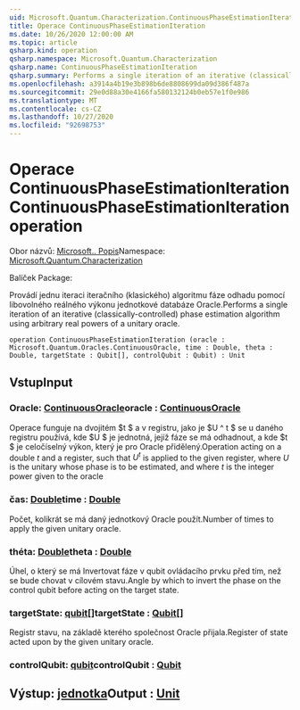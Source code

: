 ```yaml
---
uid: Microsoft.Quantum.Characterization.ContinuousPhaseEstimationIteration
title: Operace ContinuousPhaseEstimationIteration
ms.date: 10/26/2020 12:00:00 AM
ms.topic: article
qsharp.kind: operation
qsharp.namespace: Microsoft.Quantum.Characterization
qsharp.name: ContinuousPhaseEstimationIteration
qsharp.summary: Performs a single iteration of an iterative (classically-controlled) phase estimation algorithm using arbitrary real powers of a unitary oracle.
ms.openlocfilehash: a3914a4b19e3b898b6de8808699da09d386f487a
ms.sourcegitcommit: 29e0d88a30e4166fa580132124b0eb57e1f0e986
ms.translationtype: MT
ms.contentlocale: cs-CZ
ms.lasthandoff: 10/27/2020
ms.locfileid: "92698753"
---
```

# <a name="continuousphaseestimationiteration-operation"></a><span data-ttu-id="bdd0e-102">Operace ContinuousPhaseEstimationIteration</span><span class="sxs-lookup"><span data-stu-id="bdd0e-102">ContinuousPhaseEstimationIteration operation</span></span>

<span data-ttu-id="bdd0e-103">Obor názvů: [Microsoft.. Popis](xref:Microsoft.Quantum.Characterization)</span><span class="sxs-lookup"><span data-stu-id="bdd0e-103">Namespace: [Microsoft.Quantum.Characterization](xref:Microsoft.Quantum.Characterization)</span></span>

<span data-ttu-id="bdd0e-104">Balíček [](https://nuget.org/packages/)</span><span class="sxs-lookup"><span data-stu-id="bdd0e-104">Package: [](https://nuget.org/packages/)</span></span>


<span data-ttu-id="bdd0e-105">Provádí jednu iteraci iteračního (klasického) algoritmu fáze odhadu pomocí libovolného reálného výkonu jednotkové databáze Oracle.</span><span class="sxs-lookup"><span data-stu-id="bdd0e-105">Performs a single iteration of an iterative (classically-controlled) phase estimation algorithm using arbitrary real powers of a unitary oracle.</span></span>

```qsharp
operation ContinuousPhaseEstimationIteration (oracle : Microsoft.Quantum.Oracles.ContinuousOracle, time : Double, theta : Double, targetState : Qubit[], controlQubit : Qubit) : Unit
```


## <a name="input"></a><span data-ttu-id="bdd0e-106">Vstup</span><span class="sxs-lookup"><span data-stu-id="bdd0e-106">Input</span></span>

### <a name="oracle--continuousoracle"></a><span data-ttu-id="bdd0e-107">Oracle: [ContinuousOracle](xref:Microsoft.Quantum.Oracles.ContinuousOracle)</span><span class="sxs-lookup"><span data-stu-id="bdd0e-107">oracle : [ContinuousOracle](xref:Microsoft.Quantum.Oracles.ContinuousOracle)</span></span>

<span data-ttu-id="bdd0e-108">Operace funguje na dvojitém $t $ a v registru, jako je $U ^ t $ se u daného registru používá, kde $U $ je jednotná, jejíž fáze se má odhadnout, a kde $t $ je celočíselný výkon, který je pro Oracle přidělený.</span><span class="sxs-lookup"><span data-stu-id="bdd0e-108">Operation acting on a double $t$ and a register, such that $U^t$ is applied to the given register, where $U$ is the unitary whose phase is to be estimated, and where $t$ is the integer power given to the oracle</span></span>


### <a name="time--double"></a><span data-ttu-id="bdd0e-109">čas: [Double](xref:microsoft.quantum.lang-ref.double)</span><span class="sxs-lookup"><span data-stu-id="bdd0e-109">time : [Double](xref:microsoft.quantum.lang-ref.double)</span></span>

<span data-ttu-id="bdd0e-110">Počet, kolikrát se má daný jednotkový Oracle použít.</span><span class="sxs-lookup"><span data-stu-id="bdd0e-110">Number of times to apply the given unitary oracle.</span></span>


### <a name="theta--double"></a><span data-ttu-id="bdd0e-111">théta: [Double](xref:microsoft.quantum.lang-ref.double)</span><span class="sxs-lookup"><span data-stu-id="bdd0e-111">theta : [Double](xref:microsoft.quantum.lang-ref.double)</span></span>

<span data-ttu-id="bdd0e-112">Úhel, o který se má Invertovat fáze v qubit ovládacího prvku před tím, než se bude chovat v cílovém stavu.</span><span class="sxs-lookup"><span data-stu-id="bdd0e-112">Angle by which to invert the phase on the control qubit before acting on the target state.</span></span>


### <a name="targetstate--qubit"></a><span data-ttu-id="bdd0e-113">targetState: [qubit](xref:microsoft.quantum.lang-ref.qubit)[]</span><span class="sxs-lookup"><span data-stu-id="bdd0e-113">targetState : [Qubit](xref:microsoft.quantum.lang-ref.qubit)[]</span></span>

<span data-ttu-id="bdd0e-114">Registr stavu, na základě kterého společnost Oracle přijala.</span><span class="sxs-lookup"><span data-stu-id="bdd0e-114">Register of state acted upon by the given unitary oracle.</span></span>


### <a name="controlqubit--qubit"></a><span data-ttu-id="bdd0e-115">controlQubit: [qubit](xref:microsoft.quantum.lang-ref.qubit)</span><span class="sxs-lookup"><span data-stu-id="bdd0e-115">controlQubit : [Qubit](xref:microsoft.quantum.lang-ref.qubit)</span></span>





## <a name="output--unit"></a><span data-ttu-id="bdd0e-116">Výstup: [jednotka](xref:microsoft.quantum.lang-ref.unit)</span><span class="sxs-lookup"><span data-stu-id="bdd0e-116">Output : [Unit](xref:microsoft.quantum.lang-ref.unit)</span></span>

